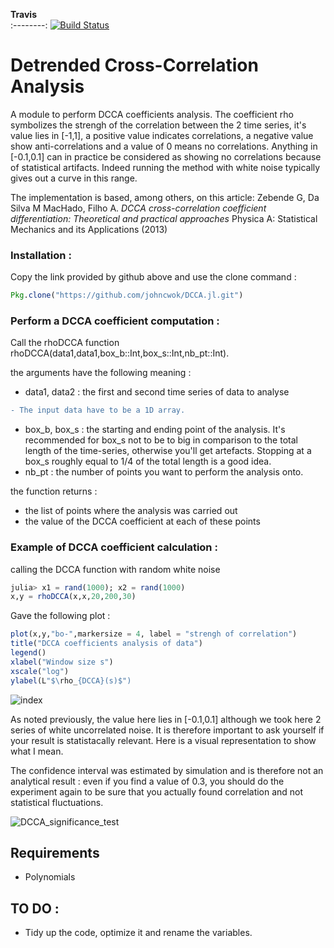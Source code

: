  **Travis**     
:--------:
[![Build Status](https://travis-ci.com/johncwok/DCCA.jl.svg?branch=master)](https://travis-ci.com/johncwok/DCCA.jl)

Detrended Cross-Correlation Analysis
=================================================

A module to perform DCCA coefficients analysis. The coefficient rho symbolizes the strengh of the correlation between the 2 time series, it's value lies in [-1,1], a positive value indicates correlations, a negative value show anti-correlations and a value of 0 means no correlations.
Anything in [-0.1,0.1] can in practice be considered as showing no correlations because of statistical artifacts. Indeed running the method with white noise typically gives out a curve in this range.

The implementation is based, among others, on this article:
Zebende G, Da Silva M MacHado, Filho A. *DCCA cross-correlation coefficient differentiation: Theoretical and practical approaches* Physica A: Statistical Mechanics and its Applications
(2013)

### Installation :

Copy the link provided by github above and use the clone command :
```Julia
Pkg.clone("https://github.com/johncwok/DCCA.jl.git")
```

### Perform a DCCA coefficient computation :

Call the rhoDCCA function rhoDCCA(data1,data1,box_b::Int,box_s::Int,nb_pt::Int).

the arguments have the following meaning :
* data1, data2 : the first  and second time series of data to analyse
```diff
- The input data have to be a 1D array.
```
* box_b, box_s : the starting and ending point of the analysis. It's recommended for box_s not to be to big in comparison to 
the total length of the time-series, otherwise you'll get artefacts. Stopping at a box_s roughly equal to 1/4 of the total length 
is a good idea.
* nb_pt : the number of points you want to perform the analysis onto. 

the function returns :
* the list of points where the analysis was carried out
* the value of the DCCA coefficient at each of these points


### Example of DCCA coefficient calculation :

calling the DCCA function with random white noise

```julia
julia> x1 = rand(1000); x2 = rand(1000)
x,y = rhoDCCA(x,x,20,200,30)
```
Gave the following plot :

```julia
plot(x,y,"bo-",markersize = 4, label = "strengh of correlation")
title("DCCA coefficients analysis of data")
legend()
xlabel("Window size s")
xscale("log")
ylabel(L"$\rho_{DCCA}(s)$")
```

![index](https://user-images.githubusercontent.com/34754896/42820668-f9ff05ca-89d6-11e8-9208-73d33aa3c137.png)

As noted previously, the value here lies in [-0.1,0.1] although we took here 2 series of white uncorrelated noise. It is therefore important to ask yourself if your result is statistacally relevant. Here is a visual representation to show what I mean.

The confidence interval was estimated by simulation and is therefore not an analytical result : even if you find a value of 0.3, you should do the experiment again to be sure that you actually found correlation and not statistical fluctuations. 

![DCCA_significance_test](https://user-images.githubusercontent.com/34754896/59430685-3783fc00-8de3-11e9-9390-b688df35e5fe.PNG)


Requirements
------------

* Polynomials


TO DO :
------------
- Tidy up the code, optimize it and rename the variables.

